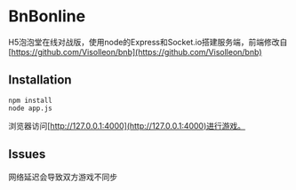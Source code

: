 # BnBonline
H5泡泡堂在线对战版，使用node的Express和Socket.io搭建服务端，前端修改自[https://github.com/Visolleon/bnb](https://github.com/Visolleon/bnb)

## Installation

    npm install
    node app.js
    
浏览器访问[http://127.0.0.1:4000](http://127.0.0.1:4000)进行游戏。

## Issues

网络延迟会导致双方游戏不同步